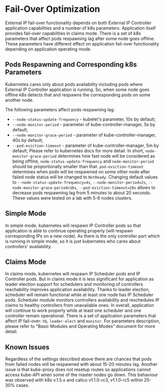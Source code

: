 Fail-Over Optimization
======================

External IP fail-over functionality depends on both External IP Controller
application capabilities and a number of k8s parameters.
Application itself provides fail-over capabilities in claims mode.
There is a set of k8s parameters that affect pods respawning lag after some
node goes offline. These parameters have different effect on application
fail-over functionality depending on application operating mode.

## Pods Respawning and Corresponding k8s Parameters

Kubernetes cares only about pods availability including pods where External IP
Controller application is running. So, when some node goes offline k8s detects
that and respawns the corresponding pods on some another node.

The following parameters affect pods respawning lag:
* `--node-status-update-frequency` - kubelet's parameter, 10s by default;
* `--node-monitor-period` - parameter of kube-controller-manager, 5s by default;
* `--node-monitor-grace-period` - parameter of kube-controller-manager, 40s by
default;
* `--pod-eviction-timeout` - parameter of kube-controller-manager, 5m by default;
Please refer to kubernetes docs for more detail. In short, `node-monitor-grace-period`
determines how fast node will be considered as being offline,
`node-status-update-frequency` and `node-monitor-period` should be proportionally
smaller than that. `pod-eviction-timeout` determines when pods will be
respawned on some other node after failed node status will be changed to `NotReady`.
Changing default values to `--node-status-update-frequency=4s`,
`--node-monitor-period=2s`, `--node-monitor-grace-period=16s`,
`--pod-eviction-timeout=20s` allows to decrease pods respawning lag from 5 minutes
to about 20 seconds. These values were tested on a lab with 5-6 nodes clusters.

## Simple Mode

In simple mode, kubernetes will respawn IP Controller pods so that application
is able to continue operating properly (will respawn corresponding IPs on a new
node).
As there is the only controller part which is running in simple mode, so it is
just kubernetes who cares about controllers' availability.

## Claims Mode

In claims mode, kubernetes will respawn IP Scheduler pods and IP Controller
pods. But in claims mode it is less significant for application as leader
election support for schedulers and monitoring of controllers reachability
improves application availability.
Thanks to leader election, scheduler will remain functional while at least one
node has IP Scheduler pods. Scheduler module monitors controllers availability
and reschedules IP claims to healthy controllers from unavailable ones.
In overall, application will continue to work properly while at least one
scheduler and one controller remain operational.
There is a set of application parameters that affect IP fail-over: 
`hb`, `leader-elect` and `monitor`. For parameters description, please refer to
"Basic Modules and Operating Modes" document for more detail.

## Known Issues

Regardless of the settings described above there are chances that pods from 
failed nodes will be respawned with about 15-20 minutes lag.
Another issue is that kube-proxy does not resetup routes so applications cannot
access kube-API when some of the master nodes go down.
This behaviour was observed with k8s v.1.5.x and calico v1.1.0-rc3, v1.1.0-rc5
within 25-30% cases.
